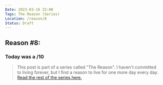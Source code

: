 ```yaml
---
Date: 2023-03-16 15:00
Tags: The Reason (Series)
Location: /reason/8
Status: Draft
---
```


## Reason #8:

### Today was a /10

>This post is part of a series called "The Reason". I haven't committed to living forever, but I find a reason to live for one more day every day. [Read the rest of the series here.](/reason/)
